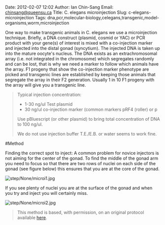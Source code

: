 Date: 2012-02-07 12:02
Author: Ian Chin-Sang
Email: chinsang@queensu.ca
Title: C. elegans microinjection
Slug: c-elegans-microinjection
Tags: dna,pcr,molecular-biology,celegans,transgenic,model-organisms,worm,microinjection

One way to make transgenic animals in C. elegans  we use a microinjection technique. Briefly, a  DNA construct (plasmid, cosmid or YAC) or PCR product with your gene(s) of interest is mixed with a co-injection marker and injected into the distal gonad (syncytium).  The injected DNA is taken up into the mature oocyte's nucleus.  The DNA exists as an extrachromosomal array (i.e. not integrated in the chromosome) which segregates randomly and can be lost, that is why we need a marker to follow which animals have the array.  F1 progeny that show the co-injection marker phenotype are picked and transgenic lines are established by keeping those animals that segregate the array in their F2 generation.  Usually 1 in 10  F1 progeny with the array will give you a transgenic line.




>Typical injection concentration:
>
>* 1-30 ng/ul Test plasmid
>* 30  ng/ul co-injection marker (common markers pRF4 (roller) or p
>
>Use pBluescript (or other plasmid)   to bring total concentration of DNA to 100 ng/ul.
>
>We do not use injection buffer T.E./E.B.  or water seems to work fine.




#Method

Finding the correct spot to inject:  A common problem for novice injectors is not aiming for the center of the gonad.  To find the middle of the gonad arm you need to focus so that there are two rows of nuclei on each side of the gonad (see figure below) this ensures that you are at the core of the gonad. 

![step/None/microi1.jpg](/images/step/None/microi1.jpg)



If you see plenty of nuclei you are at the surface of the gonad and when you try and inject you will certainly miss.

![step/None/microi2.jpg](/images/step/None/microi2.jpg)







>This method is based, with permission, on an original protocol available [here](http://130.15.90.245/microinjection.htm).

